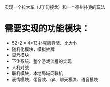 实现一个拉大车（J丁勾接龙）和一个德州扑克的玩法

# 需要实现的功能模块：
- 52+2 = 4*13 扑克牌存储、比大小
- 随机化模块，模拟抽牌
- 显示模块
- 下注系统、整个游戏流程的实现
- 人机对战
- 联机模块，本地局域网联机
- 表情模块，带音效、gif、聊天模块、语音模块
